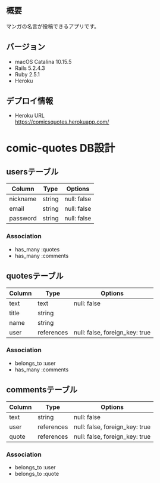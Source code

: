 ## 概要
マンガの名言が投稿できるアプリです。

## バージョン
- macOS Catalina 10.15.5
- Rails 5.2.4.3
- Ruby 2.5.1
- Heroku

## デプロイ情報
- Heroku URL  
https://comicsquotes.herokuapp.com/


# comic-quotes DB設計
## usersテーブル
|Column|Type|Options|
|------|----|-------|
|nickname|string|null: false|
|email|string|null: false|
|password|string|null: false|
### Association
- has_many :quotes
- has_many :comments

## quotesテーブル
|Column|Type|Options|
|------|----|-------|
|text|text|null: false|
|title|string||
|name|string||
|user|references|null: false, foreign_key: true|
### Association
- belongs_to :user
- has_many :comments

## commentsテーブル
|Column|Type|Options|
|------|----|-------|
|text|string|null: false|
|user|references|null: false, foreign_key: true|
|quote|references|null: false, foreign_key: true|
### Association
- belongs_to :user
- belongs_to :quote
